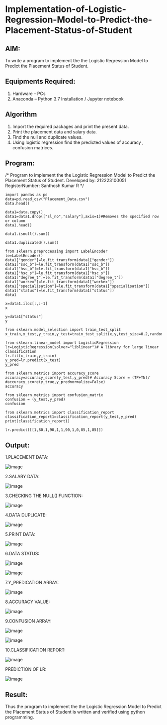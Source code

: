 # Implementation-of-Logistic-Regression-Model-to-Predict-the-Placement-Status-of-Student

## AIM:
To write a program to implement the the Logistic Regression Model to Predict the Placement Status of Student.

## Equipments Required:
1. Hardware – PCs
2. Anaconda – Python 3.7 Installation / Jupyter notebook

## Algorithm
1. Import the required packages and print the present data.
2. Print the placement data and salary data.
3. Find the null and duplicate values.
4. Using logistic regression find the predicted values of accuracy , confusion matrices.

## Program:
/*
Program to implement the the Logistic Regression Model to Predict the Placement Status of Student.
Developed by: 212223100051
RegisterNumber: Santhosh Kumar R 
*/
```
import pandas as pd
data=pd.read_csv("Placement_Data.csv")
data.head()

data1=data.copy()
data1=data1.drop(["sl_no","salary"],axis=1)#Removes the specified row or column
data1.head()

data1.isnull().sum()

data1.duplicated().sum()

from sklearn.preprocessing import LabelEncoder
le=LabelEncoder()
data1["gender"]=le.fit_transform(data1["gender"])
data1["ssc_b"]=le.fit_transform(data1["ssc_b"])
data1["hsc_b"]=le.fit_transform(data1["hsc_b"])
data1["hsc_s"]=le.fit_transform(data1["hsc_s"])
data1["degree_t"]=le.fit_transform(data1["degree_t"])
data1["workex"]=le.fit_transform(data1["workex"])
data1["specialisation"]=le.fit_transform(data1["specialisation"])
data1["status"]=le.fit_transform(data1["status"])
data1

x=data1.iloc[:,:-1]
x

y=data1["status"]
y

from sklearn.model_selection import train_test_split
x_train,x_test,y_train,y_test=train_test_split(x,y,test_size=0.2,random_state=0)

from sklearn.linear_model import LogisticRegression
lr=LogisticRegression(solver="liblinear")# A library for large linear classification
lr.fit(x_train,y_train)
y_pred=lr.predict(x_test)
y_pred

from sklearn.metrics import accuracy_score
accuracy=accuracy_score(y_test,y_pred)# Accuracy Score = (TP+TN)/
#accuracy_score(y_true,y_prednormalize=False)
accuracy

from sklearn.metrics import confusion_matrix
confusion = (y_test,y_pred)
confusion

from sklearn.metrics import classification_report
classification_report1=classification_report(y_test,y_pred)
print(classification_report1)

lr.predict([[1,80,1,90,1,1,90,1,0,85,1,85]])
```

## Output:
1.PLACEMENT DATA:

![image](https://github.com/preethi2831/Implementation-of-Logistic-Regression-Model-to-Predict-the-Placement-Status-of-Student/assets/155142246/ee33d2ba-a53d-498f-85b8-e2dab2cdbedb)

2.SALARY DATA:

![image](https://github.com/preethi2831/Implementation-of-Logistic-Regression-Model-to-Predict-the-Placement-Status-of-Student/assets/155142246/8725adf4-c455-422c-a372-2dbb1e8113c4)

3.CHECKING THE NULL() FUNCTION:

![image](https://github.com/preethi2831/Implementation-of-Logistic-Regression-Model-to-Predict-the-Placement-Status-of-Student/assets/155142246/cb4fb35a-2bb8-493c-bae3-5e3121976a34)

4.DATA DUPLICATE:

![image](https://github.com/preethi2831/Implementation-of-Logistic-Regression-Model-to-Predict-the-Placement-Status-of-Student/assets/155142246/d3cccb38-4652-4180-8ff6-4706075d56c6)

5.PRINT DATA:

![image](https://github.com/preethi2831/Implementation-of-Logistic-Regression-Model-to-Predict-the-Placement-Status-of-Student/assets/155142246/56730a28-df28-41c7-bda7-67e3d37a229b)

6.DATA STATUS:

![image](https://github.com/preethi2831/Implementation-of-Logistic-Regression-Model-to-Predict-the-Placement-Status-of-Student/assets/155142246/0c4a453f-2c31-4c96-9592-03932695c344)

![image](https://github.com/preethi2831/Implementation-of-Logistic-Regression-Model-to-Predict-the-Placement-Status-of-Student/assets/155142246/58ea4c7a-363d-4ba5-802e-d23817a8bd16)


7.Y_PREDICATION ARRAY:

![image](https://github.com/preethi2831/Implementation-of-Logistic-Regression-Model-to-Predict-the-Placement-Status-of-Student/assets/155142246/0fbee6ad-a702-4921-9de9-a151a6632a66)

8.ACCURACY VALUE:

![image](https://github.com/preethi2831/Implementation-of-Logistic-Regression-Model-to-Predict-the-Placement-Status-of-Student/assets/155142246/f694719f-4dc5-4f9b-bb40-6cf738238833)

9.CONFUSION ARRAY:

![image](https://github.com/preethi2831/Implementation-of-Logistic-Regression-Model-to-Predict-the-Placement-Status-of-Student/assets/155142246/0c4a235c-e8a8-4216-ad4a-39201be2bfb9)

![image](https://github.com/preethi2831/Implementation-of-Logistic-Regression-Model-to-Predict-the-Placement-Status-of-Student/assets/155142246/f8398a01-728e-4203-9cc7-02722a726f50)

10.CLASSIFICATION REPORT:

![image](https://github.com/preethi2831/Implementation-of-Logistic-Regression-Model-to-Predict-the-Placement-Status-of-Student/assets/155142246/8837b5af-b14c-4184-9385-8dc065da0c41)

PREDICTION OF LR:

![image](https://github.com/preethi2831/Implementation-of-Logistic-Regression-Model-to-Predict-the-Placement-Status-of-Student/assets/155142246/b1511eef-9954-49c5-8739-24ba5cac5496)


## Result:
Thus the program to implement the the Logistic Regression Model to Predict the Placement Status of Student is written and verified using python programming.

